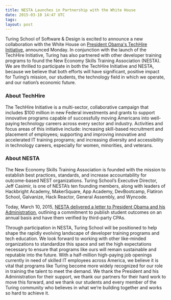 ```yaml
---
title: NESTA Launches in Partnership with the White House
date: 2015-03-10 14:47 UTC
tags:
layout: post
---
```


Turing School of Software & Design is excited to announce a new collaboration with the White House on [President Obama's TechHire Initiative](http://www.whitehouse.gov/issues/technology/techhire), announced Monday. In conjunction with the launch of the TechHire Initiative, Turing has also partnered with other developer training programs to found the New Economy Skills Training Association (NESTA). We are thrilled to participate in both the TechHire Initiative and NESTA, because we believe that both efforts will have significant, positive impact for Turing’s mission, our students, the technology field in which we operate, and our nation’s economic future.

### About TechHire

The TechHire Initiative is a multi-sector, collaborative campaign that includes $100 million in new Federal investments and grants to support innovative programs capable of successfully moving Americans into well-paying technology careers across every sector and industry. Activities and focus areas of this initiative include: increasing skill-based recruitment and placement of employees; supporting and improving innovative and accelerated IT training programs; and increasing diversity and accessibility in technology careers, especially for women, minorities, and veterans.

### About NESTA

The New Economy Skills Training Association is founded with the mission to establish best practices, standards, and increase accountability for outcome-based NEST organizations. Turing School’s Executive Director, Jeff Casimir, is one of NESTA’s ten founding members, along with leaders of Hackbright Academy, MakerSquare, App Academy, DevBootcamp, Flatiron School, Galvanize, Hack Reactor, General Assembly, and Wyncode.

Today, March 10, 2015, [NESTA delivered a letter to President Obama and his Administration](https://www.dropbox.com/s/76zqbjy4ky8z29f/NESTA%20Letter%20to%20the%20POTUS.pdf?dl=0), outlining a commitment to publish student outcomes on an annual basis and have them verified by third-party CPAs.

Through participation in NESTA, Turing School will be positioned to help shape the rapidly evolving landscape of developer training programs and tech education. We look forward to working with other like-minded organizations to standardize this space and set the high expectations necessary to ensure that programs like ours will remain sustainable and reputable into the future. With a half-million high-paying job openings currently in need of skilled IT employees across America, we believe it is vital that programs like Turing become more widely recognized for our role in training the talent to meet the demand. We thank the President and his Administration for their support, we thank our partners for their hard work to move this forward, and we thank our students and every member of the Turing community who believes in what we’re building together and works so hard to achieve it.
